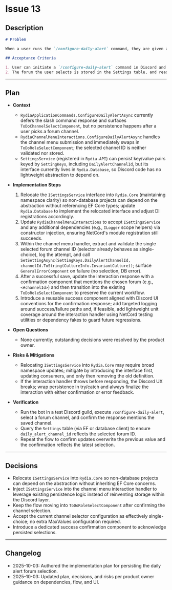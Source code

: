 # Issue 13

## Description

```markdown
# Problem

When a user runs the `/configure-daily-alert` command, they are given a list of forum-type channels on Discord to select from for the Daily Updates. We need to be able to capture which forum is selected and store that forum as `SettingKeys.DailyAlertChannelId` in the database.

## Acceptance Criteria

1. User can initiate a `/configure-daily-alert` command in Discord and be shown the forum select list (already working)
2. The forum the user selects is stored in the Settings table, and read back to the user for confirmation
```

---

## Plan

- **Context**
  - `RydiaApplicationCommands.ConfigureDailyAlertAsync` currently defers the slash command response and surfaces `ToDoChannelSelectComponent`, but no persistence happens after a user picks a forum channel.
  - `RydiaChannelMenuInteractions.ConfigureDailyAlertAsync` handles the channel menu submission and immediately swaps in `ToDoRoleSelectComponent`; the selected channel ID is neither validated nor stored.
  - `SettingsService` (registered in `Rydia.API`) can persist key/value pairs keyed by `SettingKeys`, including `DailyAlertChannelId`, but its interface currently lives in `Rydia.Database`, so Discord code has no lightweight abstraction to depend on.

- **Implementation Steps**
  1. Relocate the `ISettingsService` interface into `Rydia.Core` (maintaining namespace clarity) so non-database projects can depend on the abstraction without referencing EF Core types; update `Rydia.Database` to implement the relocated interface and adjust DI registrations accordingly.
  2. Update `RydiaChannelMenuInteractions` to accept `ISettingsService` and any additional dependencies (e.g., `ILogger` scope helpers) via constructor injection, ensuring NetCord's module registration still succeeds.
  3. Within the channel menu handler, extract and validate the single selected forum channel ID (selector already behaves as single-choice), log the attempt, and call `SetSettingAsync(SettingKeys.DailyAlertChannelId, channelId.ToString(CultureInfo.InvariantCulture))`; surface `GeneralErrorComponent` on failure (no selection, DB error).
  4. After a successful save, update the interaction response with a confirmation component that mentions the chosen forum (e.g., `<#channelId>`) and then transition into the existing `ToDoRoleSelectComponent` to preserve the current workflow.
  5. Introduce a reusable success component aligned with Discord UI conventions for the confirmation response; add targeted logging around success/failure paths and, if feasible, add lightweight unit coverage around the interaction handler using NetCord testing utilities or dependency fakes to guard future regressions.

- **Open Questions**
  - None currently; outstanding decisions were resolved by the product owner.

- **Risks & Mitigations**
  - Relocating `ISettingsService` into `Rydia.Core` may require broad namespace updates; mitigate by introducing the interface first, updating consumers, and only then removing the old definition.
  - If the interaction handler throws before responding, the Discord UX breaks; wrap persistence in try/catch and always finalize the interaction with either confirmation or error feedback.

- **Verification**
  - Run the bot in a test Discord guild, execute `/configure-daily-alert`, select a forum channel, and confirm the response mentions the saved channel.
  - Query the `Settings` table (via EF or database client) to ensure `daily_alert_channel_id` reflects the selected forum ID.
  - Repeat the flow to confirm updates overwrite the previous value and the confirmation reflects the latest selection.

---

## Decisions

- Relocate `ISettingsService` into `Rydia.Core` so non-database projects can depend on the abstraction without inheriting EF Core concerns.
- Inject `ISettingsService` into the channel menu interaction handler to leverage existing persistence logic instead of reinventing storage within the Discord layer.
- Keep the flow moving into `ToDoRoleSelectComponent` after confirming the channel selection.
- Accept the current channel selector configuration as effectively single-choice; no extra MaxValues configuration required.
- Introduce a dedicated success confirmation component to acknowledge persisted selections.

---

## Changelog

- 2025-10-03: Authored the implementation plan for persisting the daily alert forum selection.
- 2025-10-03: Updated plan, decisions, and risks per product owner guidance on dependencies, flow, and UI.


